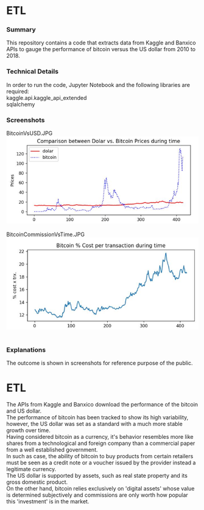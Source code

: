 
# ETL
### Summary
This repository contains a code that extracts data from Kaggle and Banxico APIs to gauge the performance of bitcoin versus the US dollar from 2010 to 2018. 
### Technical Details
In order to run the code, Jupyter Notebook and the following libraries are required:<br>
kaggle.api.kaggle_api_extended<br>
sqlalchemy<br>
### Screenshots
BitcoinVsUSD.JPG<br>
![BitcoinVsUSD](BitcoinVsUSD.JPG)<br><br>
BitcoinCommissionVsTime.JPG<br>
![BitcoinCommissionVsTime](BitcoinCommissionVsTime.JPG)<br><br>
### Explanations<br>
The outcome is shown in screenshots for reference purpose of the public.<br>

# ETL
The APIs from Kaggle and Banxico download the performance of the bitcoin and US dollar.<br>
The performance of bitcoin has been tracked to show its high variability, however, the US dollar was set as a standard with a much more stable growth over time.<br>
Having considered bitcoin as a currency, it's behavior resembles more like shares from a technological and foreign company than a commercial paper from a well established government.<br>
In such as case, the ability of bitcoin to buy products from certain retailers must be seen as a credit note or a voucher issued by the provider instead a legitimate currency.<br>
The US dollar is supported by assets, such as real state property and its gross domestic product. <br>
On the other hand, bitcoin relies exclusively on 'digital assets' whose value is determined subjectively and commissions are only worth how popular this 'investment' is in the market.<br>





